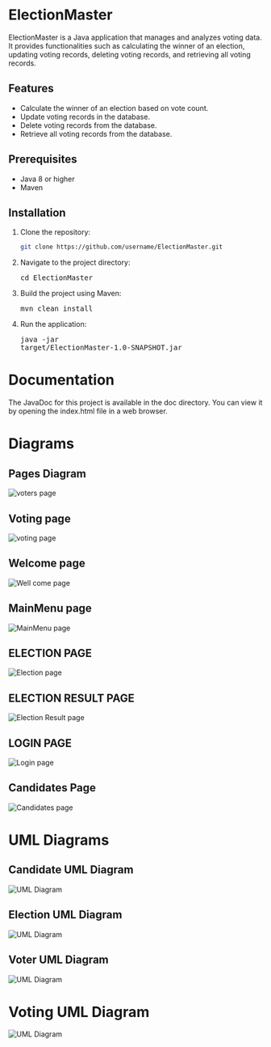 # ElectionMaster

ElectionMaster is a Java application that manages and analyzes voting data. It provides functionalities such as
calculating the winner of an election, updating voting records, deleting voting records, and retrieving all voting
records.

## Features

- Calculate the winner of an election based on vote count.
- Update voting records in the database.
- Delete voting records from the database.
- Retrieve all voting records from the database.

## Prerequisites

- Java 8 or higher
- Maven

## Installation

1. Clone the repository:
   ```bash
   git clone https://github.com/username/ElectionMaster.git
2. Navigate to the project directory:<pre>cd ElectionMaster </pre>
3. Build the project using Maven:<pre>mvn clean install </pre>
4. Run the application:<pre>java -jar target/ElectionMaster-1.0-SNAPSHOT.jar </pre>

# Documentation

The JavaDoc for this project is available in the doc directory. You can view it by opening the index.html file in a web
browser.

# Diagrams

## Pages Diagram

![voters page](src/main/resources/images/voterspage.png)

## Voting page

![voting page](src/main/resources/images/votingpage.png)

## Welcome page

![Well come page](src/main/resources/images/wellcome.png)

## MainMenu page

![MainMenu page](src/main/resources/images/MainMenu.png)

## ELECTION PAGE

![Election page](src/main/resources/images/electionpage.png)

## ELECTION RESULT PAGE

![Election Result page](src/main/resources/images/resultpage.png)

## LOGIN PAGE

![Login page](src/main/resources/images/login_page.png)

## Candidates Page

![Candidates page](src/main/resources/images/candidates_page.png)

# UML Diagrams

## Candidate UML Diagram

![UML Diagram](src/main/resources/images/candidate_uml.png)

## Election UML Diagram

![UML Diagram](src/main/resources/images/election_uml.png)

## Voter UML Diagram

![UML Diagram](src/main/resources/images/voter_uml.png)

# Voting UML Diagram

![UML Diagram](src/main/resources/images/voting_uml.png)
